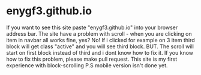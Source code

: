 # enygf3.github.io

If you want to see this site paste "enygf3.github.io" into your browser address bar. The site have a problem with scroll - 
when you are clicking on item in navbar all works fine, yes?
No! If i clicked for example on 3 item third block will get class "active" and you will see third block. BUT. The scroll will start on first block instead of third and i dont know
how to fix it. If you know how to fix this problem, please make pull request.
This site is my first experience with block-scrolling
P.S mobile version isn't done yet.
